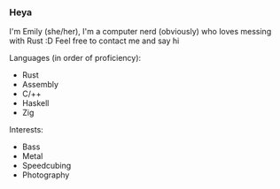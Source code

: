 ### Heya

I'm Emily (she/her), I'm a computer nerd (obviously) who loves messing with Rust :D Feel free to contact me and say hi

Languages (in order of proficiency):
 - Rust
 - Assembly
 - C/++
 - Haskell
 - Zig

Interests:
 - Bass
 - Metal
 - Speedcubing
 - Photography

<!--
**SalsaGal/SalsaGal** is a ✨ _special_ ✨ repository because its `README.md` (this file) appears on your GitHub profile.

Here are some ideas to get you started:

- 🔭 I’m currently working on ...
- 🌱 I’m currently learning ...
- 👯 I’m looking to collaborate on ...
- 🤔 I’m looking for help with ...
- 💬 Ask me about ...
- 📫 How to reach me: ...
- 😄 Pronouns: ...
- ⚡ Fun fact: ...
-->
